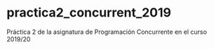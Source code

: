 # practica2_concurrent_2019
Práctica 2 de la asignatura de Programación Concurrente en el curso 2019/20
